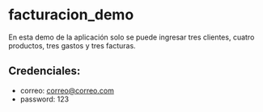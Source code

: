 # facturacion_demo

En esta demo de la aplicación solo se puede ingresar tres clientes, cuatro productos, tres gastos y tres facturas.

## Credenciales:
- correo: correo@correo.com
- password: 123
